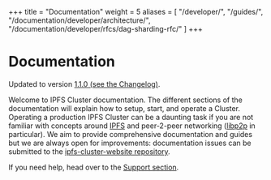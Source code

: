 +++
title = "Documentation"
weight = 5
aliases = [
    "/developer/",
    "/guides/",
    "/documentation/developer/architecture/",
    "/documentation/developer/rfcs/dag-sharding-rfc/"
]
+++

# Documentation

<div class="tipbox tip">Updated to version <a href="https://github.com/ipfs-cluster/ipfs-cluster/blob/master/CHANGELOG.md">1.1.0 (see the Changelog)</a>.</div>

Welcome to IPFS Cluster documentation. The different sections of the documentation will explain how to setup, start, and operate a Cluster. Operating a production IPFS Cluster can be a daunting task if you are not familiar with concepts around [IPFS](https://ipfs.io) and peer-2-peer networking ([libp2p](https://libp2p.io) in particular). We aim to provide comprehensive documentation and guides but we are always open for improvements: documentation issues can be submitted to the [ipfs-cluster-website repository](https://github.com/ipfs-cluster/ipfs-cluster-website).

If you need help, head over to the [Support section](/support).


